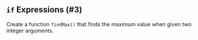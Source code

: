 ## `if` Expressions (#3)

Create a function `findMax()` that finds the maximum value when given two
integer arguments.